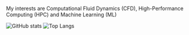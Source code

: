 My interests are Computational Fluid Dynamics (CFD), High-Performance Computing (HPC) and Machine Learning (ML)

<!---
maruthinh/maruthinh is a ✨ special ✨ repository because its `README.md` (this file) appears on your GitHub profile.
You can click the Preview link to take a look at your changes.
--->

![GitHub stats](https://github-readme-stats.vercel.app/api?username=CharalambosIoannou&show_icons=true&theme=tokyonight) ![Top Langs](https://github-readme-stats.vercel.app/api/top-langs/?username=CharalambosIoannou&theme=tokyonight)
